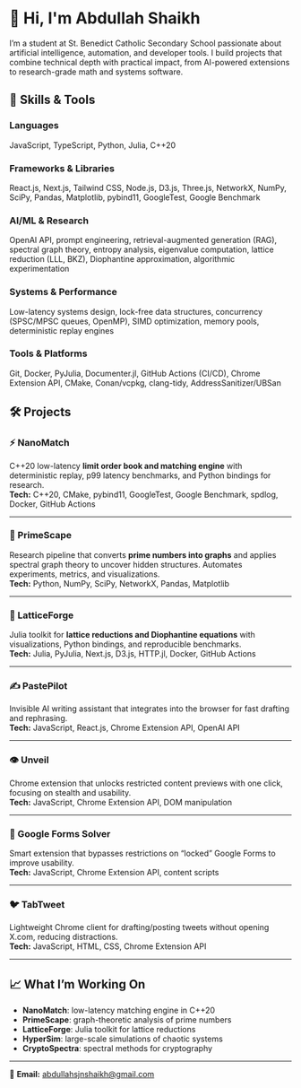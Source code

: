 # 👋 Hi, I'm Abdullah Shaikh

I’m a student at St. Benedict Catholic Secondary School passionate about artificial intelligence, automation, and developer tools. I build projects that combine technical depth with practical impact, from AI-powered extensions to research-grade math and systems software.


## 🧠 Skills & Tools

### Languages
JavaScript, TypeScript, Python, Julia, C++20

### Frameworks & Libraries
React.js, Next.js, Tailwind CSS, Node.js, D3.js, Three.js, NetworkX, NumPy, SciPy, Pandas, Matplotlib, pybind11, GoogleTest, Google Benchmark

### AI/ML & Research
OpenAI API, prompt engineering, retrieval-augmented generation (RAG), spectral graph theory, entropy analysis, eigenvalue computation, lattice reduction (LLL, BKZ), Diophantine approximation, algorithmic experimentation

### Systems & Performance
Low-latency systems design, lock-free data structures, concurrency (SPSC/MPSC queues, OpenMP), SIMD optimization, memory pools, deterministic replay engines

### Tools & Platforms
Git, Docker, PyJulia, Documenter.jl, GitHub Actions (CI/CD), Chrome Extension API, CMake, Conan/vcpkg, clang-tidy, AddressSanitizer/UBSan

## 🛠️ Projects

### ⚡ NanoMatch
C++20 low-latency **limit order book and matching engine** with deterministic replay, p99 latency benchmarks, and Python bindings for research.  
**Tech:** C++20, CMake, pybind11, GoogleTest, Google Benchmark, spdlog, Docker, GitHub Actions

---

### 🔢 PrimeScape
Research pipeline that converts **prime numbers into graphs** and applies spectral graph theory to uncover hidden structures. Automates experiments, metrics, and visualizations.  
**Tech:** Python, NumPy, SciPy, NetworkX, Pandas, Matplotlib

---

### 🧮 LatticeForge
Julia toolkit for **lattice reductions and Diophantine equations** with visualizations, Python bindings, and reproducible benchmarks.  
**Tech:** Julia, PyJulia, Next.js, D3.js, HTTP.jl, Docker, GitHub Actions

---

### ✍️ PastePilot
Invisible AI writing assistant that integrates into the browser for fast drafting and rephrasing.  
**Tech:** JavaScript, React.js, Chrome Extension API, OpenAI API

---

### 👁️ Unveil
Chrome extension that unlocks restricted content previews with one click, focusing on stealth and usability.  
**Tech:** JavaScript, Chrome Extension API, DOM manipulation

---

### 📄 Google Forms Solver
Smart extension that bypasses restrictions on “locked” Google Forms to improve usability.  
**Tech:** JavaScript, Chrome Extension API, content scripts

---

### 🐦 TabTweet
Lightweight Chrome client for drafting/posting tweets without opening X.com, reducing distractions.  
**Tech:** JavaScript, HTML, CSS, Chrome Extension API

---

## 📈 What I’m Working On
- **NanoMatch**: low-latency matching engine in C++20  
- **PrimeScape**: graph-theoretic analysis of prime numbers  
- **LatticeForge**: Julia toolkit for lattice reductions  
- **HyperSim**: large-scale simulations of chaotic systems  
- **CryptoSpectra**: spectral methods for cryptography  

---

📧 **Email:** abdullahsjnshaikh@gmail.com
